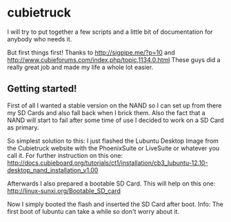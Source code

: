 cubietruck
==========

I will try to put together a few scripts and a little bit of documentation for anybody who needs it.

But first things first!
Thanks to http://sigpipe.me/?p=10 and http://www.cubieforums.com/index.php/topic,1134.0.html
These guys did a really great job and made my life a whole lot easier.

Getting started!
----------------

First of all I wanted a stable version on the NAND so I can set up from there my SD Cards and also fall back when I brick them. Also the fact that a NAND will start to fail after some time of use I decided to work on a SD Card as primary.

So simplest solution to this: I just flashed the Lubuntu Desktop Image from the Cubietruck website with the PhoenixSuite or LiveSuite or whatever you call it.
For further instruction on this one: http://docs.cubieboard.org/tutorials/ct1/installation/cb3_lubuntu-12.10-desktop_nand_installation_v1.00

Afterwards I also prepared a bootable SD Card. This will help on this one: http://linux-sunxi.org/Bootable_SD_card

Now I simply booted the flash and inserted the SD Card after boot.
Info: The first boot of lubuntu can take a while so don't worry about it.
